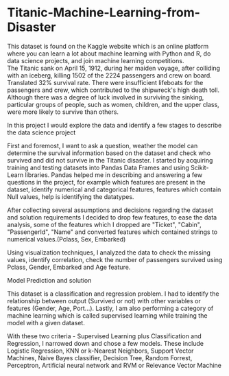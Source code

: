 # Titanic-Machine-Learning-from-Disaster
This dataset is found on the Kaggle website which is an online platform where you can learn a lot about machine learning with Python and R, do data science projects, and join machine learning competitions.  
The Titanic sank on April 15, 1912, during her maiden voyage, after colliding with an iceberg, killing 1502 of the 2224 passengers and crew on board. Translated 32% survival rate. There were insufficient lifeboats for the passengers and crew, which contributed to the shipwreck's high death toll. Although there was a degree of luck involved in surviving the sinking, particular groups of people, such as women, children, and the upper class, were more likely to survive than others.  

In this project I would explore the data and identify a few stages to describe the data science project 

First and foremost, I want to ask a question, weather the model can determine the survival information based on the dataset and check who survived and did not survive in the Titanic disaster. I started by acquiring training and testing datasets into Pandas Data Frames and using Scikit-Learn libraries. Pandas helped me in describing and answering a few questions in the project, for example which features are present in the dataset, identify numerical and categorical features, features which contain Null values, help is identifying the datatypes. 

After collecting several assumptions and decisions regarding the dataset and solution requirements I decided to drop few features, to ease the data analysis, some of the features which I dropped are "Ticket", "Cabin", "PassengerId", "Name" and converted features which contained strings to numerical values.(Pclass, Sex, Embarked) 

 Using visualization techniques, I analyzed the data to check the missing values, identify correlation, check the number of passengers survived using Pclass, Gender, Embarked and Age feature. 

 Model Prediction and solution 

This dataset is a classification and regression problem. I had to identify the relationship between output (Survived or not) with other variables or features (Gender, Age, Port...). Lastly, I am also performing a category of machine learning which is called supervised learning while training the model with a given dataset. 

With these two criteria - Supervised Learning plus Classification and Regression, I narrowed down and chose a few models. These include Logistic Regression, KNN or k-Nearest Neighbors, Support Vector Machines, Naive Bayes classifier, Decision Tree, Random Forrest, Perceptron, Artificial neural network and RVM or Relevance Vector Machine 
